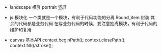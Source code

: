 - landscape 横屏 portrait 竖屏

- js 模块化
    一个类就是一个模块，有利于代码功能的分离
    Round_item 封装
    其余的代码都是业务代码
    在写业务代码的时候，要注意抽离模块，有利于代码的维护和复用

- canvas 基本API 
    context.beginPath();
    context.closePath();
    context.fill()/stroke();